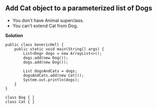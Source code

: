 ## Add Cat object to a parameterized list of Dogs

 - You don't have Animal superclass.
 - You can't extend Cat from Dog.


**Solution**

    public class GenericHell {
        public static void main(String[] args) {
            List<Dog> dogs = new ArrayList<>();
            dogs.add(new Dog());
            dogs.add(new Dog());
    
            List dogsAndCats = dogs;
            dogsAndCats.add(new Cat());
            System.out.println(dogs);
        }
    }
    
    class Dog { }
    class Cat { }



